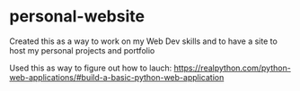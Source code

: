 # personal-website
Created this as a way to work on my Web Dev skills and to have a site to host my personal projects and portfolio


Used this as way to figure out how to lauch: https://realpython.com/python-web-applications/#build-a-basic-python-web-application

